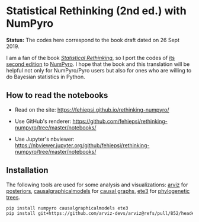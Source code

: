# Statistical Rethinking (2nd ed.) with NumPyro

**Status:** The codes here correspond to the book draft dated on 26 Sept 2019.

I am a fan of the book [*Statistical Rethinking*](https://xcelab.net/rm/statistical-rethinking/), so I port the codes of [its second edition](https://github.com/rmcelreath/statrethinking_winter2019#draft-chapters) to [NumPyro](https://github.com/pyro-ppl/numpyro). I hope that the book and this translation will be helpful not only for NumPyro/Pyro users but also for ones who are willing to do Bayesian statistics in Python.

## How to read the notebooks

+ Read on the site: https://fehiepsi.github.io/rethinking-numpyro/

+ Use GitHub's renderer: https://github.com/fehiepsi/rethinking-numpyro/tree/master/notebooks/

+ Use Jupyter's nbviewer: https://nbviewer.jupyter.org/github/fehiepsi/rethinking-numpyro/tree/master/notebooks/

## Installation

The following tools are used for some analysis and visualizations: [arviz](https://arviz-devs.github.io/arviz/) for [posteriors](https://en.wikipedia.org/wiki/Posterior_probability), [causalgraphicalmodels](https://github.com/ijmbarr/causalgraphicalmodels) for [causal graphs](https://en.wikipedia.org/wiki/Causal_graph), [ete3](http://etetoolkit.org/) for [phylogenetic trees](https://en.wikipedia.org/wiki/Phylogenetic_tree).

```sh
pip install numpyro causalgraphicalmodels ete3
pip install git+https://github.com/arviz-devs/arviz@refs/pull/852/head#egg=arviz
```

